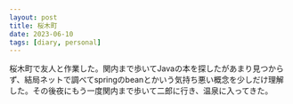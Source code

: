 ```yaml
---
layout: post
title: 桜木町
date: 2023-06-10
tags: [diary, personal]
---
```

桜木町で友人と作業した。関内まで歩いてJavaの本を探したがあまり見つからず、結局ネットで調べてspringのbeanとかいう気持ち悪い概念を少しだけ理解した。その後夜にもう一度関内まで歩いて二郎に行き、温泉に入ってきた。